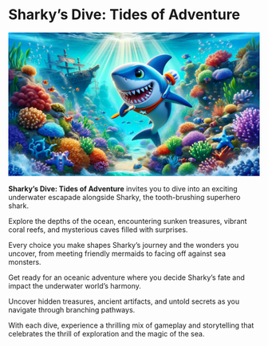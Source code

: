 # Sharky’s Dive: Tides of Adventure

![Sharky](graphics/IMG_1390.webp)

**Sharky’s Dive: Tides of Adventure** invites you to dive into an exciting underwater escapade alongside Sharky, the tooth-brushing superhero shark. 

Explore the depths of the ocean, encountering sunken treasures, vibrant coral reefs, and mysterious caves filled with surprises. 

Every choice you make shapes Sharky’s journey and the wonders you uncover, from meeting friendly mermaids to facing off against sea monsters.

Get ready for an oceanic adventure where you decide Sharky’s fate and impact the underwater world’s harmony. 

Uncover hidden treasures, ancient artifacts, and untold secrets as you navigate through branching pathways. 

With each dive, experience a thrilling mix of gameplay and storytelling that celebrates the thrill of exploration and the magic of the sea.
